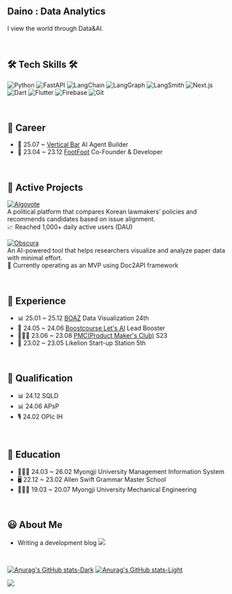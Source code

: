 ## Daino : Data Analytics

I view the world through Data&AI.

<br>

## 🛠️ Tech Skills 🛠️
![Python](https://img.shields.io/badge/Python-0175C2?style=flat-square&logo=Python&logoColor=white)
![FastAPI](https://img.shields.io/badge/FastAPI-009688?style=flat-square&logo=FastAPI&logoColor=white)
![LangChain](https://img.shields.io/badge/LangChain-000000?style=flat-square&logo=LangChain&logoColor=white)
![LangGraph](https://img.shields.io/badge/LangGraph-0064FA?style=flat-square&logo=LangGraph&logoColor=white)
![LangSmith](https://img.shields.io/badge/LangSmith-7E3AF2?style=flat-square&logo=LangChain&logoColor=white)
![Next.js](https://img.shields.io/badge/Next.js-000000?style=flat-square&logo=Next.js&logoColor=white)
![Dart](https://img.shields.io/badge/Dart-0175C2?style=flat-square&logo=Dart&logoColor=white)
![Flutter](https://img.shields.io/badge/Flutter-53B7F7?style=flat-square&logo=Flutter&logoColor=white) 
![Firebase](https://img.shields.io/badge/Firebase-2C394B?style=flat-square&logo=Firebase&logoColor=FFCA28)
![Git](https://img.shields.io/badge/Git-F05032?style=flat-square&logo=Git&logoColor=white)

<br>

## 🚴 Career
- 🍫 25.07 ~ [Vertical Bar](https://vertical.bar) AI Agent Builder
- 🏢 23.04 ~ 23.12 [FootFoot](https://nomadmap.co.kr) Co-Founder & Developer
  
<br>

## 🚀 Active Projects

[![Algovote](https://img.shields.io/badge/Algovote-DAF7A6?style=flat-square)](https://algovote.info)  
A political platform that compares Korean lawmakers’ policies and recommends candidates based on issue alignment.  
📈 Reached 1,000+ daily active users (DAU)

[![Obscura](https://img.shields.io/badge/Obscura-92B4EC?style=flat-square)](https://obscura.software)  
An AI-powered tool that helps researchers visualize and analyze paper data with minimal effort.  
🧠 Currently operating as an MVP using Doc2API framework

<br>

## 🙋 Experience
- 📊 25.01 ~ 25.12 [BOAZ](https://www.bigdataboaz.com/) Data Visualization 24th
- 🤖 24.05 ~ 24.06 [Boostcourse Let's AI](https://www.boostcourse.org/certificate/A20240626-799133?langCode=en) Lead Booster
- 🧑🏻‍💻 23.06 ~ 23.08 [PMC(Product Maker's Club)](https://disquiet.io/club/makerhouse) S23
- 🚀 23.02 ~ 23.05 Likelion Start-up Station 5th
  
<br>

## 🪪 Qualification
- 📊 24.12 SQLD
- 📊 24.06 APsP
- 🎙️ 24.02 OPIc IH 

<br>

## 📝 Education
- 👨🏻‍🎓 24.03 ~ 26.02 Myongji University Management Information System
- 🖥 22.12 ~ 23.02 Allen Swift Grammar Master School
- 👨🏻‍🎓 19.03 ~ 20.07 Myongji University Mechanical Engineering
   
<br>

## 😃 About Me
- Writing a development blog 
<a href="https://daino.tistory.com/"><img src="https://img.shields.io/badge/Tistory%20Blog-F05A22?style=flat-square&logo=Tistory&logoColor=white&link=https://daino.tistory.com/"/></a>

<br>

[![Anurag's GitHub stats-Dark](https://github-readme-stats.vercel.app/api?username=DainoJung&show_icons=true&theme=dark#gh-dark-mode-only)](https://github.com/anuraghazra/github-readme-stats#gh-dark-mode-only)
[![Anurag's GitHub stats-Light](https://github-readme-stats.vercel.app/api?username=DainoJung&show_icons=true&theme=default#gh-light-mode-only)](https://github.com/anuraghazra/github-readme-stats#gh-light-mode-only)

<a href="https://hits.seeyoufarm.com"><img src="https://hits.seeyoufarm.com/api/count/incr/badge.svg?url=https%3A%2F%2Fgithub.com%2FDainoJung&count_bg=%2379C83D&title_bg=%23555555&icon=&icon_color=%23E7E7E7&title=hits&edge_flat=false"/></a>

